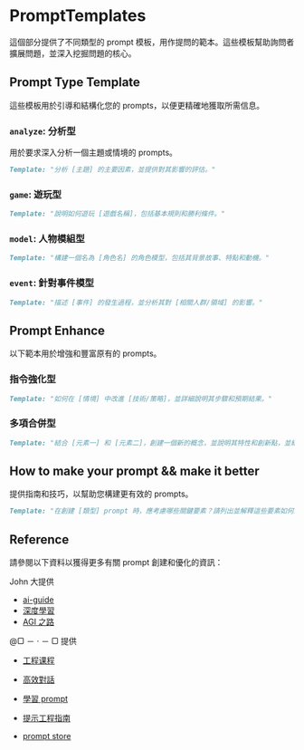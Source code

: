 # PromptTemplates

這個部分提供了不同類型的 prompt 模板，用作提問的範本。這些模板幫助詢問者擴展問題，並深入挖掘問題的核心。

## Prompt Type Template

這些模板用於引導和結構化您的 prompts，以便更精確地獲取所需信息。

### `analyze`: 分析型

用於要求深入分析一個主題或情境的 prompts。

```markdown
Template: "分析 [主題] 的主要因素，並提供對其影響的評估。"
```

### `game`: 遊玩型

```markdown
Template: "說明如何遊玩 [遊戲名稱]，包括基本規則和勝利條件。"
```

### `model`: 人物模組型

```markdown
Template: "構建一個名為 [角色名] 的角色模型，包括其背景故事、特點和動機。"
```

### `event`: 針對事件模型

```markdown
Template: "描述 [事件] 的發生過程，並分析其對 [相關人群/領域] 的影響。"
```

## Prompt Enhance

以下範本用於增強和豐富原有的 prompts。

### 指令強化型

```markdown
Template: "如何在 [情境] 中改進 [技術/策略]，並詳細說明其步驟和預期結果。"
```

### 多項合併型

```markdown
Template: "結合 [元素一] 和 [元素二]，創建一個新的概念，並說明其特性和創新點，並給出對比...。"
```

## How to make your prompt && make it better

提供指南和技巧，以幫助您構建更有效的 prompts。

```markdown
Template: "在創建 [類型] prompt 時，應考慮哪些關鍵要素？請列出並解釋這些要素如何影響 prompt 的效果。"
```

## Reference

請參閱以下資料以獲得更多有關 prompt 創建和優化的資訊：

John 大提供
- [ai-guide](https://ai-guide.future.mozilla.org/content/introduction/#if-youre-new-to-ai)
- [深度學習](https://zh.d2l.ai/index.html)
- [AGI 之路](https://waytoagi.feishu.cn/wiki/QPe5w5g7UisbEkkow8XcDmOpn8e)

@▢ － · － ▢ 提供
- [工程课程](https://learnprompting.org/zh-Hans/docs/trainable/discretized)
- [高效對話](https://gitlab.com/awesomeai/awesome-chatgpt-zh/-/blob/main/docs/ChatGPT_prompts.md)
- [學習 prompt](https://www.learnprompt.pro/docs/intro)
- [提示工程指南](https://www.promptingguide.ai/zh)

- [prompt store](https://promptport.ai/)


